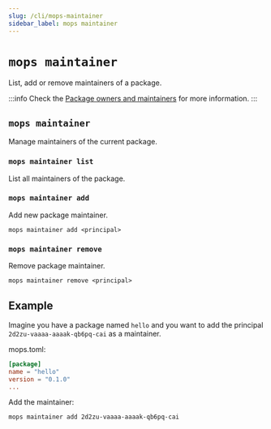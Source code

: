 ```yaml
---
slug: /cli/mops-maintainer
sidebar_label: mops maintainer
---
```


# `mops maintainer`

List, add or remove  maintainers of a package.

:::info
Check the [Package owners and maintainers](/package-owners-and-maintainers) for more information.
:::

## `mops maintainer`
Manage maintainers of the current package.

### `mops maintainer list`

List all maintainers of the package.

### `mops maintainer add`

Add new package maintainer.
```
mops maintainer add <principal>
```

### `mops maintainer remove`

Remove package maintainer.
```
mops maintainer remove <principal>
```

## Example

Imagine you have a package named `hello` and you want to add the principal `2d2zu-vaaaa-aaaak-qb6pq-cai` as a maintainer.

mops.toml:
```toml
[package]
name = "hello"
version = "0.1.0"
...
```

Add the maintainer:
```
mops maintainer add 2d2zu-vaaaa-aaaak-qb6pq-cai
```